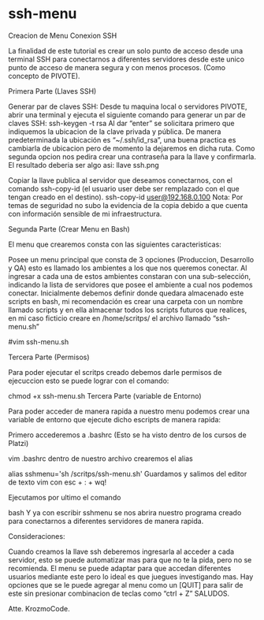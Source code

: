 # ssh-menu
Creacion de Menu Conexion SSH

La finalidad de este tutorial es crear un solo punto de acceso desde una terminal SSH para conectarnos a diferentes servidores desde este unico punto de acceso de manera segura y con menos procesos. (Como concepto de PIVOTE).

Primera Parte (Llaves SSH)

Generar par de claves SSH:
Desde tu maquina local o servidores PIVOTE, abrir una terminal y ejecuta el siguiente comando para generar un par de claves SSH:
ssh-keygen -t rsa
Al dar “enter” se solicitara primero que indiquemos la ubicacion de la clave privada y pública. De manera predeterminada la ubicación es “~/.ssh/id_rsa”, una buena practica es cambiarla de ubicacion pero de momento la dejaremos en dicha ruta. Como segunda opcion nos pedira crear una contraseña para la llave y confirmarla.
El resultado deberia ser algo asi:
llave ssh.png

Copiar la llave publica al servidor que deseamos conectarnos, con el comando ssh-copy-id (el usuario user debe ser remplazado con el que tengan creado en el destino).
ssh-copy-id user@192.168.0.100
Nota: Por temas de seguridad no subo la evidencia de la copia debido a que cuenta con información sensible de mi infraestructura.

Segunda Parte (Crear Menu en Bash)

El menu que crearemos consta con las siguientes caracteristicas:

Posee un menu principal que consta de 3 opciones (Produccion, Desarrollo y QA) esto es llamado los ambientes a los que nos queremos conectar.
Al ingresar a cada una de estos ambientes constaran con una sub-selección, indicando la lista de servidores que posee el ambiente a cual nos podemos conectar.
Inicialmente debemos definir donde quedara almacenado este scripts en bash, mi recomendación es crear una carpeta con un nombre llamado scripts y en ella almacenar todos los scripts futuros que realices, en mi caso ficticio creare en /home/scritps/ el archivo llamado “ssh-menu.sh”

#vim ssh-menu.sh

<script>
#!/bin/bash

# Función de conexion ssh (El parametro $1 se reemplazara por la ip del servidor que queramos acceder)
function connect_ssh() {
  ssh -i ~/.ssh/id_rsa/clave_privada user@$1
}

# Función para mostrar el menú del ambiente de producción
function show_production_submenu() {
  PS3="Seleccione un servidor para el ambiente Produccion: "
  select server_option in "${!production_servers[@]}"; do
    server=${production_servers[$server_option]}
    if [ -n "$server" ]; then
      connect_ssh $server
      break
    else
      echo "Opción inválida. Intente nuevamente."
    fi
  done
}

# Función para mostrar el menú del ambiente de Desarrollo
function show_desarrollo_submenu() {
  PS3="Seleccione un servidor para el ambiente Desarrollo: "
  select server_option in "${!desarrollo_servers[@]}"; do
    server=${desarrollo_servers[$server_option]}
    if [ -n "$server" ]; then
      connect_ssh $server
      break
    else
      echo "Opción inválida. Intente nuevamente."
    fi
  done
}

# Función para mostrar el menú del ambiente de QA
function show_qa_submenu() {
  PS3="Seleccione un servidor para el ambiente QA: "
  select server_option in "${!qa_servers[@]}"; do
    server=${qa_servers[$server_option]}
    if [ -n "$server" ]; then
      connect_ssh $server
      break
    else
      echo "Opción inválida. Intente nuevamente."
    fi
  done
}

# Definir servidores de producción con Nombres (Estos pueden ser cambiados a unos mas descriptivos)
declare -A production_servers=(
  ["Servidor 1"]="192.168.0.100"
  ["Servidor 2"]="192.168.0.101"
  ["Servidor 3"]="192.168.0.102"
  ["Servidor 4"]="192.168.0.103"
)

# Definir servidores de Desarrollo
declare -A desarrollo_servers=(
  ["Servidor 1"]="172.16.95.4"
  ["Servidor 2"]="172.16.95.10"
)

# Definir servidores de QA
declare -A qa_servers=(
  ["Servidor 1"]="192.168.0.115"
  ["Servidor 2"]="192.168.0.125"
)

# Menú principal
PS3="Seleccione un ambiente: "
select ambiente in "Produccion" "Desarrollo" "QA"; do
  case $ambiente in
    "Produccion")
      show_production_submenu
      break
      ;;
    "Desarrollo")
      show_desarrollo_submenu
      break
      ;;
    "QA")
      show_qa_submenu
      break
      ;;
    *)
      echo "Opción inválida. Intente nuevamente."
      ;;
  esac
done
  
</script>

Tercera Parte (Permisos)

Para poder ejecutar el scritps creado debemos darle permisos de ejecuccion esto se puede lograr con el comando:

chmod +x ssh-menu.sh
Tercera Parte (variable de Entorno)

Para poder acceder de manera rapida a nuestro menu podemos crear una variable de entorno que ejecute dicho escripts de manera rapida:

Primero accederemos a .bashrc (Esto se ha visto dentro de los cursos de Platzi)

vim .bashrc
dentro de nuestro archivo crearemos el alias

alias sshmenu='sh /scritps/ssh-menu.sh'
Guardamos y salimos del editor de texto vim con esc + : + wq!

Ejecutamos por ultimo el comando

bash 
Y ya con escribir sshmenu se nos abrira nuestro programa creado para conectarnos a diferentes servidores de manera rapida.

Consideraciones:

Cuando creamos la llave ssh deberemos ingresarla al acceder a cada servidor, esto se puede automatizar mas para que no te la pida, pero no se recomienda.
El menu se puede adaptar para que accedan diferentes usuarios mediante este pero lo ideal es que juegues investigando mas.
Hay opciones que se le puede agregar al menu como un [QUIT] para salir de este sin presionar combinacion de teclas como “ctrl + Z”
SALUDOS.

Atte. KrozmoCode.
